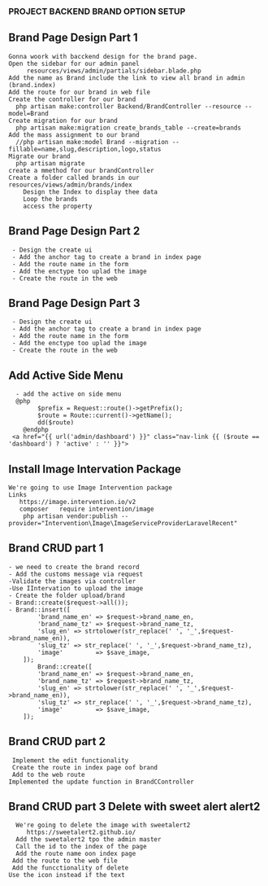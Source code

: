 ### PROJECT BACKEND BRAND OPTION SETUP

 ## Brand Page Design Part 1
    Gonna woork with bacckend design for the brand page.
    Open the sidebar for our admin panel 
         resources/views/admin/partials/sidebar.blade.php
    Add the name as Brand include the link to view all brand in admin (brand.index)
    Add the route for our brand in web file
    Create the controller for our brand
      php artisan make:controller Backend/BrandController --resource --model=Brand
    Create migration for our brand
      php artisan make:migration create_brands_table --create=brands
    Add the mass assignment to our brand
      //php artisan make:model Brand --migration --fillable=name,slug,description,logo,status
    Migrate our brand
      php artisan migrate
    create a mmethod for our brandController
    Create a folder called brands in our resources/views/admin/brands/index
        Design the Index to display thee data 
        Loop the brands 
        access the property


 ## Brand Page Design Part 2
     - Design the create ui
     - Add the anchor tag to create a brand in index page
     - Add the route name in the form
     - Add the enctype too uplad the image
     - Create the route in the web

 ## Brand Page Design Part 3
     - Design the create ui
     - Add the anchor tag to create a brand in index page
     - Add the route name in the form
     - Add the enctype too uplad the image
     - Create the route in the web

 ## Add Active Side Menu
      - add the active on side menu
      @php
            $prefix = Request::route()->getPrefix();
            $route = Route::current()->getName();
            dd($route)
        @endphp
     <a href="{{ url('admin/dashboard') }}" class="nav-link {{ ($route == 'dashboard') ? 'active' : '' }}">

 ## Install Image Intervation Package
    We're going to use Image Intervention package
    Links
       https://image.intervention.io/v2
       composer   require intervention/image  
        php artisan vendor:publish --provider="Intervention\Image\ImageServiceProviderLaravelRecent"
 
## Brand CRUD  part 1
    - we need to create the brand record
    - Add the customs message via request
    -Validate the images via controller
    -Use IIntervation to upload the image
    - Create the folder upload/brand
    - Brand::create($request->all());
    - Brand::insert([
            'brand_name_en' => $request->brand_name_en,
            'brand_name_tz' => $request->brand_name_tz,
            'slug_en' => strtolower(str_replace(' ', '_',$request->brand_name_en)),
            'slug_tz' => str_replace(' ', '_',$request->brand_name_tz),
            'image'         => $save_image,
        ]);
            Brand::create([
            'brand_name_en' => $request->brand_name_en,
            'brand_name_tz' => $request->brand_name_tz,
            'slug_en' => strtolower(str_replace(' ', '_',$request->brand_name_en)),
            'slug_tz' => str_replace(' ', '_',$request->brand_name_tz),
            'image'         => $save_image,
        ]);
 ## Brand CRUD  part 2
     Implement the edit functionality
     Create the route in index page oof brand
     Add to the web route 
    Implemented the update function in BrandCController

 ## Brand CRUD  part 3 Delete with sweet alert alert2
      We're going to delete the image with sweetalert2
         https://sweetalert2.github.io/
      Add the sweetalert2 tpo the admin master
      Call the id to the index of the page
      Add the route name oon index page
     Add the route to the web file
     Add the funcctionality of delete 
    Use the icon instead if the text 
